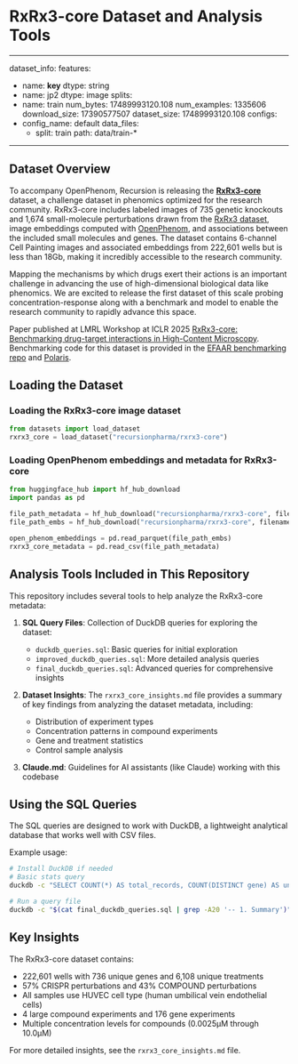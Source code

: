 # RxRx3-core Dataset and Analysis Tools

---
dataset_info:
  features:
  - name: __key__
    dtype: string
  - name: jp2
    dtype: image
  splits:
  - name: train
    num_bytes: 17489993120.108
    num_examples: 1335606
  download_size: 17390577507
  dataset_size: 17489993120.108
configs:
- config_name: default
  data_files:
  - split: train
    path: data/train-*
---

## Dataset Overview

To accompany OpenPhenom, Recursion is releasing the [**RxRx3-core**](https://arxiv.org/abs/2503.20158) dataset, a challenge dataset in phenomics optimized for the research community. 
RxRx3-core includes labeled images of 735 genetic knockouts and 1,674 small-molecule perturbations drawn from the [RxRx3 dataset](https://www.rxrx.ai/rxrx3), 
image embeddings computed with [OpenPhenom](https://huggingface.co/recursionpharma/OpenPhenom), and associations between the included small molecules and genes. 
The dataset contains 6-channel Cell Painting images and associated embeddings from 222,601 wells but is less than 18Gb, making it incredibly accessible to the research community.

Mapping the mechanisms by which drugs exert their actions is an important challenge in advancing the use of high-dimensional biological data like phenomics. 
We are excited to release the first dataset of this scale probing concentration-response along with a benchmark and model to enable the research community to 
rapidly advance this space.

Paper published at LMRL Workshop at ICLR 2025 [RxRx3-core: Benchmarking drug-target interactions in High-Content Microscopy](https://arxiv.org/abs/2503.20158).  
Benchmarking code for this dataset is provided in the [EFAAR benchmarking repo](https://github.com/recursionpharma/EFAAR_benchmarking/tree/trunk/RxRx3-core_benchmarks) and [Polaris](https://polarishub.io/benchmarks/recursion/rxrx-compound-gene-activity-benchmark).

## Loading the Dataset

### Loading the RxRx3-core image dataset
```python
from datasets import load_dataset
rxrx3_core = load_dataset("recursionpharma/rxrx3-core")
```

### Loading OpenPhenom embeddings and metadata for RxRx3-core
```python
from huggingface_hub import hf_hub_download
import pandas as pd

file_path_metadata = hf_hub_download("recursionpharma/rxrx3-core", filename="metadata_rxrx3_core.csv", repo_type="dataset")
file_path_embs = hf_hub_download("recursionpharma/rxrx3-core", filename="OpenPhenom_rxrx3_core_embeddings.parquet", repo_type="dataset")

open_phenom_embeddings = pd.read_parquet(file_path_embs)
rxrx3_core_metadata = pd.read_csv(file_path_metadata)
```

## Analysis Tools Included in This Repository

This repository includes several tools to help analyze the RxRx3-core metadata:

1. **SQL Query Files**: Collection of DuckDB queries for exploring the dataset:
   - `duckdb_queries.sql`: Basic queries for initial exploration
   - `improved_duckdb_queries.sql`: More detailed analysis queries
   - `final_duckdb_queries.sql`: Advanced queries for comprehensive insights

2. **Dataset Insights**: The `rxrx3_core_insights.md` file provides a summary of key findings from analyzing the dataset metadata, including:
   - Distribution of experiment types
   - Concentration patterns in compound experiments
   - Gene and treatment statistics
   - Control sample analysis
   
3. **Claude.md**: Guidelines for AI assistants (like Claude) working with this codebase

## Using the SQL Queries

The SQL queries are designed to work with DuckDB, a lightweight analytical database that works well with CSV files.

Example usage:
```bash
# Install DuckDB if needed
# Basic stats query
duckdb -c "SELECT COUNT(*) AS total_records, COUNT(DISTINCT gene) AS unique_genes FROM read_csv_auto('metadata_rxrx3_core.csv');"

# Run a query file
duckdb -c "$(cat final_duckdb_queries.sql | grep -A20 '-- 1. Summary')"
```

## Key Insights

The RxRx3-core dataset contains:
- 222,601 wells with 736 unique genes and 6,108 unique treatments
- 57% CRISPR perturbations and 43% COMPOUND perturbations
- All samples use HUVEC cell type (human umbilical vein endothelial cells)
- 4 large compound experiments and 176 gene experiments
- Multiple concentration levels for compounds (0.0025μM through 10.0μM)

For more detailed insights, see the `rxrx3_core_insights.md` file.